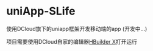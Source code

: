 # uniApp-SLife
使用DCloud旗下的uniapp框架开发移动端的app (开发中...)

项目需要使用DCloud自家的编辑器[HBuilder X](https://www.dcloud.io/hbuilderx.html)打开运行
